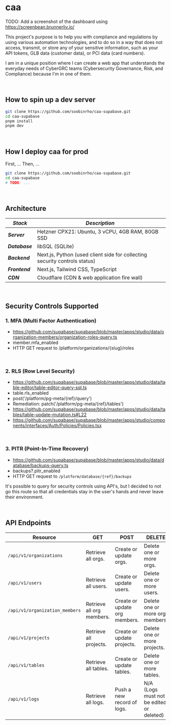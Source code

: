 # caa

TODO:  Add a screenshot of the dashboard using https://screenbean.brunnerliv.io/

This project's purpose is to help you with compliance and regulations by using various automation technologies, and to do so in a way that does not access, transmit, or store any of your sensitive information, such as your API tokens, GLB data (customer data), or PCI data (card numbers).

I am in a unique position where I can create a web app that understands the everyday needs of CyberGRC teams (Cybersecurity Governance, Risk, and Compliance) because I'm in one of them.

<br>

## How to spin up a dev server

```bash
git clone https://github.com/soobinrho/caa-supabase.git
cd caa-supabase
pnpm install
pnpm dev
```

<br>

## How I deploy caa for prod

First, ...
Then, ...

```bash
git clone https://github.com/soobinrho/caa-supabase.git
cd caa-supabase
# TODO: ...
```

<br>

## Architecture

| ***Stack*** | ***Description*** |
| ----------- | ----------------- |
| ***Server*** | Hetzner CPX21: Ubuntu, 3 vCPU, 4GB RAM, 80GB SSD |
| ***Database*** | libSQL (SQLite) |
| ***Backend*** | Next.js, Python (used client side for collecting security controls status) |
| ***Frontend*** | Next.js, Tailwind CSS, TypeScript |
| ***CDN*** | Cloudflare (CDN & web application fire wall) |

<br>

## Security Controls Supported

### 1. MFA (Multi Factor Authentication)

- https://github.com/supabase/supabase/blob/master/apps/studio/data/organization-members/organization-roles-query.ts
- member.mfa_enabled
- HTTP GET request to /platform/organizations/{slug}/roles

<br>

### 2. RLS (Row Level Security)

- https://github.com/supabase/supabase/blob/master/apps/studio/data/table-editor/table-editor-query-sql.ts
- table.rls_enabled
- post('/platform/pg-meta/{ref}/query')
- Remediation: patch('/platform/pg-meta/{ref}/tables')
- https://github.com/supabase/supabase/blob/master/apps/studio/data/tables/table-update-mutation.ts#L22
- https://github.com/supabase/supabase/blob/master/apps/studio/components/interfaces/Auth/Policies/Policies.tsx

<br>

### 3. PITR (Point-In-Time Recovery)

- https://github.com/supabase/supabase/blob/master/apps/studio/data/database/backups-query.ts
- backups?.pitr_enabled
- HTTP GET request to `/platform/database/{ref}/backups`

It's possible to query for security controls using API's, but I decided to not go this route so that all credentials stay in the user's hands and never leave their environment.

<br>

## API Endpoints

| **Resource** | **GET** | **POST** | **DELETE** |
| ------------ | ------- | -------- | ------- |
| `/api/v1/organizations` | Retrieve all orgs. | Create or update orgs. | Delete one or more orgs. |
| `/api/v1/users` | Retrieve all users. | Create or update users. | Delete one or more users. |
| `/api/v1/organization_members` | Retrieve all org members. | Create or update org members. | Delete one or more org members. |
| `/api/v1/projects` | Retrieve all projects. | Create or update projects. | Delete one or more projects. |
| `/api/v1/tables` | Retrieve all tables. | Create or update tables. | Delete one or more tables. |
| `/api/v1/logs` | Retrieve all logs. | Push a new record of logs. | N/A (Logs must not be edited or deleted) |

<br>
